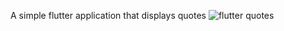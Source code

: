 A simple flutter application that displays quotes
![flutter quotes](https://user-images.githubusercontent.com/87427477/194809863-39dd6ef7-8a63-43db-be56-c0c4626f0fd0.png)
